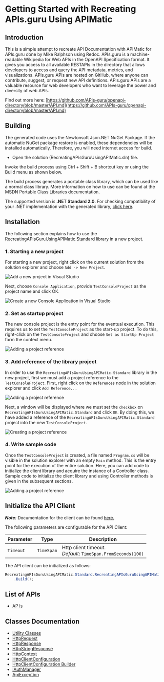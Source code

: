 
# Getting Started with Recreating APIs.guru Using APIMatic

## Introduction

This is a simple attempt to recreate API Documentation with APIMatic for APIs.guru done by Mike Ralphson using Redoc. APIs.guru is a machine-readable Wikipedia for Web APIs in the OpenAPI Specification format. It gives you access to all available RESTAPIs in the directory that allows developers to access and query the API metadata, metrics, and visualizations. APIs.guru APIs are hosted on GitHub, where anyone can contribute, suggest, or request new API definitions. APIs.guru APIs are a valuable resource for web developers who want to leverage the power and diversity of web APIs.

Find out more here: [https://github.com/APIs-guru/openapi-directory/blob/master/API.md](https://github.com/APIs-guru/openapi-directory/blob/master/API.md)

## Building

The generated code uses the Newtonsoft Json.NET NuGet Package. If the automatic NuGet package restore is enabled, these dependencies will be installed automatically. Therefore, you will need internet access for build.

* Open the solution (RecreatingAPIsGuruUsingAPIMatic.sln) file.

Invoke the build process using Ctrl + Shift + B shortcut key or using the Build menu as shown below.

The build process generates a portable class library, which can be used like a normal class library. More information on how to use can be found at the MSDN Portable Class Libraries documentation.

The supported version is **.NET Standard 2.0**. For checking compatibility of your .NET implementation with the generated library, [click here](https://dotnet.microsoft.com/en-us/platform/dotnet-standard#versions).

## Installation

The following section explains how to use the RecreatingAPIsGuruUsingAPIMatic.Standard library in a new project.

### 1. Starting a new project

For starting a new project, right click on the current solution from the solution explorer and choose `Add -> New Project`.

![Add a new project in Visual Studio](https://apidocs.io/illustration/cs?workspaceFolder=Recreating%20APIs.guru%20Using%20APIMatic-CSharp&workspaceName=RecreatingAPIsGuruUsingAPIMatic&projectName=RecreatingAPIsGuruUsingAPIMatic.Standard&rootNamespace=RecreatingAPIsGuruUsingAPIMatic.Standard&step=addProject)

Next, choose `Console Application`, provide `TestConsoleProject` as the project name and click OK.

![Create a new Console Application in Visual Studio](https://apidocs.io/illustration/cs?workspaceFolder=Recreating%20APIs.guru%20Using%20APIMatic-CSharp&workspaceName=RecreatingAPIsGuruUsingAPIMatic&projectName=RecreatingAPIsGuruUsingAPIMatic.Standard&rootNamespace=RecreatingAPIsGuruUsingAPIMatic.Standard&step=createProject)

### 2. Set as startup project

The new console project is the entry point for the eventual execution. This requires us to set the `TestConsoleProject` as the start-up project. To do this, right-click on the `TestConsoleProject` and choose `Set as StartUp Project` form the context menu.

![Adding a project reference](https://apidocs.io/illustration/cs?workspaceFolder=Recreating%20APIs.guru%20Using%20APIMatic-CSharp&workspaceName=RecreatingAPIsGuruUsingAPIMatic&projectName=RecreatingAPIsGuruUsingAPIMatic.Standard&rootNamespace=RecreatingAPIsGuruUsingAPIMatic.Standard&step=setStartup)

### 3. Add reference of the library project

In order to use the `RecreatingAPIsGuruUsingAPIMatic.Standard` library in the new project, first we must add a project reference to the `TestConsoleProject`. First, right click on the `References` node in the solution explorer and click `Add Reference...`

![Adding a project reference](https://apidocs.io/illustration/cs?workspaceFolder=Recreating%20APIs.guru%20Using%20APIMatic-CSharp&workspaceName=RecreatingAPIsGuruUsingAPIMatic&projectName=RecreatingAPIsGuruUsingAPIMatic.Standard&rootNamespace=RecreatingAPIsGuruUsingAPIMatic.Standard&step=addReference)

Next, a window will be displayed where we must set the `checkbox` on `RecreatingAPIsGuruUsingAPIMatic.Standard` and click `OK`. By doing this, we have added a reference of the `RecreatingAPIsGuruUsingAPIMatic.Standard` project into the new `TestConsoleProject`.

![Creating a project reference](https://apidocs.io/illustration/cs?workspaceFolder=Recreating%20APIs.guru%20Using%20APIMatic-CSharp&workspaceName=RecreatingAPIsGuruUsingAPIMatic&projectName=RecreatingAPIsGuruUsingAPIMatic.Standard&rootNamespace=RecreatingAPIsGuruUsingAPIMatic.Standard&step=createReference)

### 4. Write sample code

Once the `TestConsoleProject` is created, a file named `Program.cs` will be visible in the solution explorer with an empty `Main` method. This is the entry point for the execution of the entire solution. Here, you can add code to initialize the client library and acquire the instance of a Controller class. Sample code to initialize the client library and using Controller methods is given in the subsequent sections.

![Adding a project reference](https://apidocs.io/illustration/cs?workspaceFolder=Recreating%20APIs.guru%20Using%20APIMatic-CSharp&workspaceName=RecreatingAPIsGuruUsingAPIMatic&projectName=RecreatingAPIsGuruUsingAPIMatic.Standard&rootNamespace=RecreatingAPIsGuruUsingAPIMatic.Standard&step=addCode)

## Initialize the API Client

**_Note:_** Documentation for the client can be found [here.](doc/client.md)

The following parameters are configurable for the API Client:

| Parameter | Type | Description |
|  --- | --- | --- |
| `Timeout` | `TimeSpan` | Http client timeout.<br>*Default*: `TimeSpan.FromSeconds(100)` |

The API client can be initialized as follows:

```csharp
RecreatingAPIsGuruUsingAPIMatic.Standard.RecreatingAPIsGuruUsingAPIMaticClient client = new RecreatingAPIsGuruUsingAPIMatic.Standard.RecreatingAPIsGuruUsingAPIMaticClient.Builder()
    .Build();
```

## List of APIs

* [AP Is](doc/controllers/ap-is.md)

## Classes Documentation

* [Utility Classes](doc/utility-classes.md)
* [HttpRequest](doc/http-request.md)
* [HttpResponse](doc/http-response.md)
* [HttpStringResponse](doc/http-string-response.md)
* [HttpContext](doc/http-context.md)
* [HttpClientConfiguration](doc/http-client-configuration.md)
* [HttpClientConfiguration Builder](doc/http-client-configuration-builder.md)
* [IAuthManager](doc/i-auth-manager.md)
* [ApiException](doc/api-exception.md)

